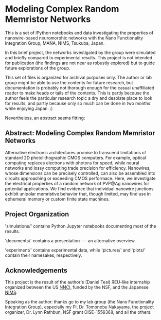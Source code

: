 # Modeling Complex Random Memristor Networks

This is a set of IPython notebooks and data investigating the properties of nanowire-based neuromorphic networks with the Nano Functionality Integration Group, MANA, NIMS, Tsukuba, Japan.

In this brief project, the networks investigated by the group were simulated and briefly compared to experimental results. This project is not intended for publication (the findings are not near as robustly explored) but to guide future explorations of the group.

This set of files is organized for archival purposes only. The author or lab group might be able to use the contents for future research, but documentation is probably not thorough enough for the casual unaffiliated reader to make heads or tails of the contents. This is partly because the author feels the particular research topic a dry and desolate place to look for results, and partly because only so much can be done in two months while enjoying Japan. :)

Nevertheless, an abstract seems fitting:

## Abstract: Modeling Complex Random Memristor Networks

Alternative electronic architectures promise to transcend limitations of standard 2D photolithographic CMOS computers. For example, optical computing replaces electrons with photons for speed, while neural networks and lossy computing trade precision for efficiency. Nanowires, whose dimensions can be precisely controlled, can also be assembled into circuits approaching or exceeding CMOS performace. Here, we investigate the electrical properties of a random network of PVP@Ag nanowires for potential applications. We find evidence that individual nanowire junctions exhibit unipolar memristive behavior that, though limited, may find use in ephemeral memory or custom finite state machines.

## Project Organization

'simulations/' contains Python Jupyter notebooks documenting most of the results.

'documents/' contains a presentation --- an alternative overview.

'experiment/' contains experimental data, while 'pictures/' and 'plots/' contain their namesakes, respectively.

## Acknowledgements

This project is the result of the author's (Daniel Teal) REU-like internship organized between the US [NNCI](https://www.nnci.net/), funded by the NSF, and the Japanese [NIMS](http://www.nims.go.jp/). 

Speaking as the author: thanks go to my lab group (the Nano Functionality Integration Group), especially my PI, Dr. Tomonobu Nakayama, the project organizer, Dr. Lynn Rathbun, NSF grant OISE-1559368, and all the others.
